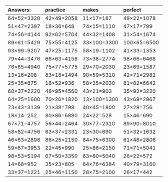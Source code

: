 | Answers: | practice | makes | perfect | ! |
| :--- | :--- | :--- | :--- | :--- |
| 64×52=3328 | 42×49=2058 | 11×17=187 | 49×22=1078 | 16×28=448 | 
| 51×47=2397 | 18×36=648 | 74×15=1110 | 47×17=799 | 53×36=1908 | 
| 74×56=4144 | 92×62=5704 | 44×32=1408 | 31×54=1674 | 43×50=2150 | 
| 89×61=5429 | 75×55=4125 | 33×100=3300 | 100×65=6500 | 79×93=7347 | 
| 93×99=9207 | 47×25=1175 | 58×19=1102 | 41×33=1353 | 65×11=715 | 
| 79×44=3476 | 66×63=4158 | 73×38=2774 | 98×66=6468 | 19×18=342 | 
| 76×65=4940 | 75×77=5775 | 29×70=2030 | 23×69=1587 | 98×94=9212 | 
| 13×16=208 | 83×18=1494 | 90×59=5310 | 42×71=2982 | 42×74=3108 | 
| 25×35=875 | 18×52=936 | 58×35=2030 | 81×82=6642 | 76×68=5168 | 
| 60×37=2220 | 48×95=4560 | 43×21=903 | 35×92=3220 | 58×42=2436 | 
| 64×25=1600 | 70×26=1820 | 13×100=1300 | 43×69=2967 | 79×52=4108 | 
| 73×43=3139 | 21×38=798 | 40×45=1800 | 27×28=756 | 16×72=1152 | 
| 18×14=252 | 80×86=6880 | 24×22=528 | 15×46=690 | 92×87=8004 | 
| 67×71=4757 | 56×44=2464 | 30×77=2310 | 89×90=8010 | 25×13=325 | 
| 58×82=4756 | 63×37=2331 | 23×30=690 | 51×32=1632 | 39×59=2301 | 
| 46×63=2898 | 86×25=2150 | 84×75=6300 | 61×46=2806 | 87×23=2001 | 
| 59×67=3953 | 22×45=990 | 25×86=2150 | 71×71=5041 | 13×52=676 | 
| 98×53=5194 | 67×50=3350 | 63×80=5040 | 26×22=572 | 17×54=918 | 
| 14×68=952 | 35×23=805 | 84×76=6384 | 40×79=3160 | 39×92=3588 | 
| 33×37=1221 | 25×46=1150 | 28×75=2100 | 26×17=442 | 56×91=5096 | 

